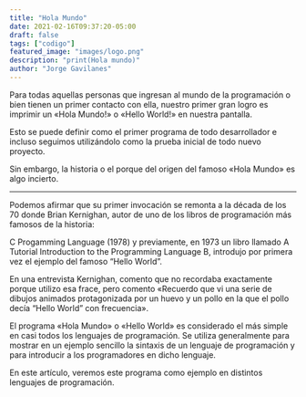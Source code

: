 ```yaml
---
title: "Hola Mundo"
date: 2021-02-16T09:37:20-05:00
draft: false
tags: ["codigo"]
featured_image: "images/logo.png"
description: "print(Hola mundo)"
author: "Jorge Gavilanes"
---
```


Para todas aquellas personas que ingresan al mundo de la programación o bien tienen un primer contacto con ella, nuestro primer gran logro es imprimir un «Hola Mundo!» o «Hello World!» en nuestra pantalla.

Esto se puede definir como el primer programa de todo desarrollador e incluso seguimos utilizándolo como la prueba inicial de todo nuevo proyecto.

Sin embargo, la historia o el porque del origen del famoso «Hola Mundo» es algo incierto.

---

Podemos afirmar que su primer invocación se remonta a la década de los 70 donde Brian Kernighan, autor de uno de los libros de programación más famosos de la historia: 

C Progamming Language (1978) y previamente, en 1973 un libro llamado A Tutorial Introduction to the Programming Language B, introdujo por primera vez el ejemplo del famoso “Hello World”.

En una entrevista Kernighan, comento que no recordaba exactamente porque utilizo esa frace, pero comento «Recuerdo que vi una serie de dibujos animados protagonizada por un huevo y un pollo en la que el pollo decía “Hello World” con frecuencia».

El programa «Hola Mundo» o «Hello World» es considerado el más simple en casi todos los lenguajes de programación. Se utiliza generalmente para mostrar en un ejemplo sencillo la sintaxis de un lenguaje de programación y para introducir a los programadores en dicho lenguaje.

En este artículo, veremos este programa como ejemplo en distintos lenguajes de programación.